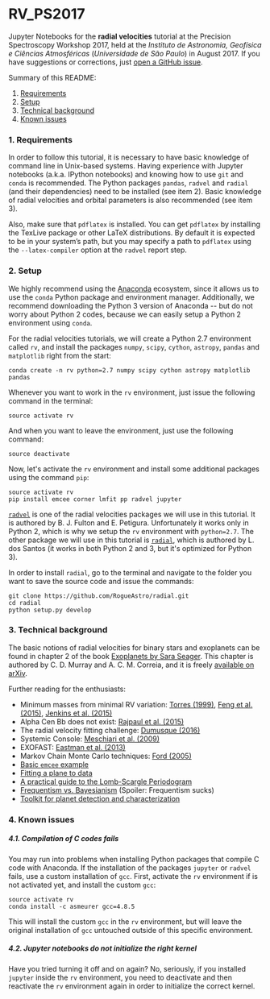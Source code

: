 # RV_PS2017

Jupyter Notebooks for the **radial velocities** tutorial at the Precision Spectroscopy Workshop 2017, held at the *Instituto de Astronomia, Geofísica e Ciências Atmosféricas* (*Universidade de São Paulo*) in August 2017. If you have suggestions or corrections, just [open a GitHub issue](https://github.com/RogueAstro/RV_PS2017/issues).

Summary of this README:
1. [Requirements](https://github.com/RogueAstro/RV_PS2017#1-requirements)
2. [Setup](https://github.com/RogueAstro/RV_PS2017#2-setup)
3. [Technical background](https://github.com/RogueAstro/RV_PS2017#3-technical-background)
4. [Known issues](https://github.com/RogueAstro/RV_PS2017#4-known-issues)

### 1. Requirements

In order to follow this tutorial, it is necessary to have basic knowledge of command line in Unix-based systems. Having experience with Jupyter notebooks (a.k.a. IPython notebooks) and knowing how to use ``git`` and ``conda`` is recommended. The Python packages ``pandas``, ``radvel`` and ``radial`` (and their dependencies) need to be installed (see item 2). Basic knowledge of radial velocities and orbital parameters is also recommended (see item 3).

Also, make sure that ``pdflatex`` is installed. You can get ``pdflatex`` by installing the TexLive package or other LaTeX distributions. By default it is expected to be in your system’s path, but you may specify a path to ``pdflatex`` using the ``--latex-compiler`` option at the ``radvel`` report step.

### 2. Setup

We highly recommend using the [Anaconda](https://www.continuum.io/downloads) ecosystem, since it allows us to use the ``conda`` Python package and environment manager. Additionally, we recommend downloading the Python 3 version of Anaconda -- but do not worry about Python 2 codes, because we can easily setup a Python 2 environment using ``conda``.

For the radial velocities tutorials, we will create a Python 2.7 environment called ``rv``, and install the packages ``numpy``, ``scipy``, ``cython``, ``astropy``, ``pandas`` and ``matplotlib`` right from the start:

```
conda create -n rv python=2.7 numpy scipy cython astropy matplotlib pandas
```

Whenever you want to work in the ``rv`` environment, just issue the following command in the terminal:

```
source activate rv
```

And when you want to leave the environment, just use the following command:

```
source deactivate
```

Now, let's activate the ``rv`` environment and install some additional packages using the command ``pip``:

```
source activate rv
pip install emcee corner lmfit pp radvel jupyter
```

[``radvel``](http://radvel.readthedocs.io/en/master/index.html) is one of the radial velocities packages we will use in this tutorial. It is authored by B. J. Fulton and E. Petigura. Unfortunately it works only in Python 2, which is why we setup the ``rv`` environment with ``python=2.7``. The other package we will use in this tutorial is [``radial``](https://github.com/RogueAstro/radial), which is authored by L. dos Santos (it works in both Python 2 and 3, but it's optimized for Python 3).

In order to install ``radial``, go to the terminal and navigate to the folder you want to save the source code and issue the commands:

```
git clone https://github.com/RogueAstro/radial.git
cd radial
python setup.py develop
```

### 3. Technical background

The basic notions of radial velocities for binary stars and exoplanets can be found in chapter 2 of the book [Exoplanets by Sara Seager](http://seagerexoplanets.mit.edu/books.htm). This chapter is authored by C. D. Murray and A. C. M. Correia, and it is freely [available on arXiv](http://arxiv.org/abs/1009.1738).

Further reading for the enthusiasts:
* Minimum masses from minimal RV variation: [Torres (1999)](http://iopscience.iop.org/article/10.1086/316313), [Feng et al. (2015)](http://stacks.iop.org/0004-637X/800/i=1/a=22?key=crossref.07b640baf68c8ce0b4ded8aef8aa6074), [Jenkins et al. (2015)](http://arxiv.org/abs/1507.04749)
* Alpha Cen Bb does not exist: [Rajpaul et al. (2015)](http://arxiv.org/abs/1510.05598)
* The radial velocity fitting challenge: [Dumusque (2016)](http://arxiv.org/abs/1607.06487)
* Systemic Console: [Meschiari et al. (2009)](https://arxiv.org/abs/0907.1675)
* EXOFAST: [Eastman et al. (2013)](https://arxiv.org/abs/1206.5798)
* Markov Chain Monte Carlo techniques: [Ford (2005)](http://stacks.iop.org/1538-3881/129/i=3/a=1706)
* [Basic ``emcee`` example](http://dan.iel.fm/emcee/current/user/line/)
* [Fitting a plane to data](http://dan.iel.fm/posts/fitting-a-plane/)
* [A practical guide to the Lomb-Scargle Periodogram](http://jakevdp.github.io/blog/2017/03/30/practical-lomb-scargle/)
* [Frequentism vs. Bayesianism](http://jakevdp.github.io/blog/2014/03/11/frequentism-and-bayesianism-a-practical-intro/) (Spoiler: Frequentism sucks)
* [Toolkit for planet detection and characterization](https://reddots.space/toolkit/)

### 4. Known issues

##### 4.1. Compilation of C codes fails

You may run into problems when installing Python packages that compile C code with Anaconda. If the installation of the packages ``jupyter`` or ``radvel`` fails, use a custom installation of ``gcc``. First, activate the ``rv`` environment if is not activated yet, and install the custom ``gcc``:
```
source activate rv
conda install -c asmeurer gcc=4.8.5
```
This will install the custom ``gcc`` in the ``rv`` environment, but will leave the original installation of ``gcc`` untouched outside of this specific environment.

##### 4.2. Jupyter notebooks do not initialize the right kernel

Have you tried turning it off and on again? No, seriously, if you installed ``jupyter`` inside the ``rv`` environment, you need to deactivate and then reactivate the ``rv`` environment again in order to initialize the correct kernel.
